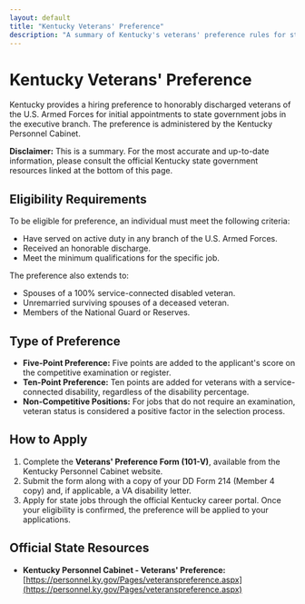 ```yaml
---
layout: default
title: "Kentucky Veterans' Preference"
description: "A summary of Kentucky's veterans' preference rules for state government jobs."
---
```


# Kentucky Veterans' Preference

Kentucky provides a hiring preference to honorably discharged veterans of the U.S. Armed Forces for initial appointments to state government jobs in the executive branch. The preference is administered by the Kentucky Personnel Cabinet.

**Disclaimer:** This is a summary. For the most accurate and up-to-date information, please consult the official Kentucky state government resources linked at the bottom of this page.

## Eligibility Requirements

To be eligible for preference, an individual must meet the following criteria:
*   Have served on active duty in any branch of the U.S. Armed Forces.
*   Received an honorable discharge.
*   Meet the minimum qualifications for the specific job.

The preference also extends to:
*   Spouses of a 100% service-connected disabled veteran.
*   Unremarried surviving spouses of a deceased veteran.
*   Members of the National Guard or Reserves.

## Type of Preference

*   **Five-Point Preference:** Five points are added to the applicant's score on the competitive examination or register.
*   **Ten-Point Preference:** Ten points are added for veterans with a service-connected disability, regardless of the disability percentage.
*   **Non-Competitive Positions:** For jobs that do not require an examination, veteran status is considered a positive factor in the selection process.

## How to Apply

1.  Complete the **Veterans' Preference Form (101-V)**, available from the Kentucky Personnel Cabinet website.
2.  Submit the form along with a copy of your DD Form 214 (Member 4 copy) and, if applicable, a VA disability letter.
3.  Apply for state jobs through the official Kentucky career portal. Once your eligibility is confirmed, the preference will be applied to your applications.

## Official State Resources

*   **Kentucky Personnel Cabinet - Veterans' Preference:** [https://personnel.ky.gov/Pages/veteranspreference.aspx](https://personnel.ky.gov/Pages/veteranspreference.aspx)
